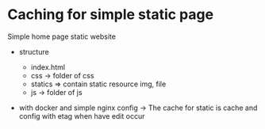 # Caching for simple static page

Simple home page static website

- structure

  - index.html
  - css -> folder of css
  - statics => contain static resource img, file
  - js -> folder of js

- with docker and simple nginx config
  -> The cache for static is cache and config with etag when have edit occur
